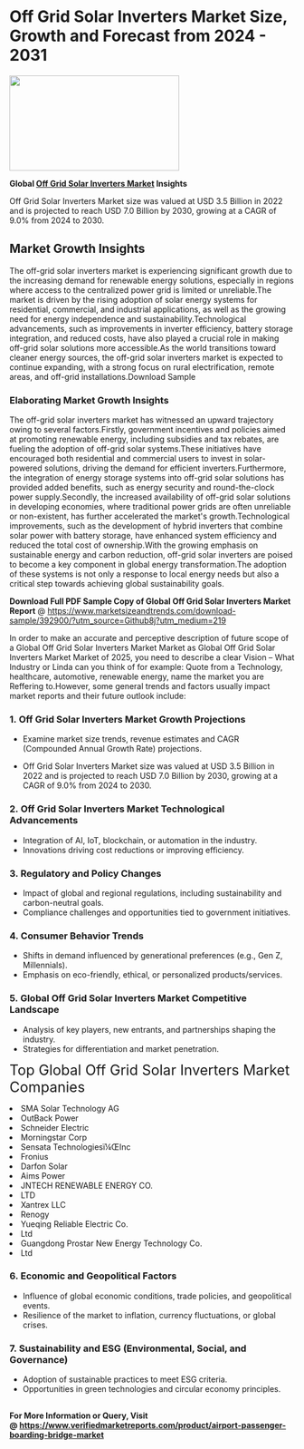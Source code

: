 <H1>Off Grid Solar Inverters Market Size, Growth and Forecast from 2024 - 2031</H1><img class="aligncenter size-medium wp-image-584254" src="https://thirdeyenews.in/wp-content/uploads/2024/09/Global-Market-Research-300x168.jpeg" alt="" width="300" height="168" /><p><strong>Global&nbsp;<a href="https://www.marketsizeandtrends.com/download-sample/392900/?utm_source=Github8j?utm_medium=219">Off Grid Solar Inverters Market</a> Insights</strong></p><p>Off Grid Solar Inverters Market size was valued at USD 3.5 Billion in 2022 and is projected to reach USD 7.0 Billion by 2030, growing at a CAGR of 9.0% from 2024 to 2030.</p><p><h2>Market Growth Insights</h2> The off-grid solar inverters market is experiencing significant growth due to the increasing demand for renewable energy solutions, especially in regions where access to the centralized power grid is limited or unreliable.The market is driven by the rising adoption of solar energy systems for residential, commercial, and industrial applications, as well as the growing need for energy independence and sustainability.Technological advancements, such as improvements in inverter efficiency, battery storage integration, and reduced costs, have also played a crucial role in making off-grid solar solutions more accessible.As the world transitions toward cleaner energy sources, the off-grid solar inverters market is expected to continue expanding, with a strong focus on rural electrification, remote areas, and off-grid installations.Download Sample <h3>Elaborating Market Growth Insights</h3> The off-grid solar inverters market has witnessed an upward trajectory owing to several factors.Firstly, government incentives and policies aimed at promoting renewable energy, including subsidies and tax rebates, are fueling the adoption of off-grid solar systems.These initiatives have encouraged both residential and commercial users to invest in solar-powered solutions, driving the demand for efficient inverters.Furthermore, the integration of energy storage systems into off-grid solar solutions has provided added benefits, such as energy security and round-the-clock power supply.Secondly, the increased availability of off-grid solar solutions in developing economies, where traditional power grids are often unreliable or non-existent, has further accelerated the market's growth.Technological improvements, such as the development of hybrid inverters that combine solar power with battery storage, have enhanced system efficiency and reduced the total cost of ownership.With the growing emphasis on sustainable energy and carbon reduction, off-grid solar inverters are poised to become a key component in global energy transformation.The adoption of these systems is not only a response to local energy needs but also a critical step towards achieving global sustainability goals.</p><p><span class=""><strong>Download Full PDF Sample Copy of Global Off Grid Solar Inverters Market Report</strong> @ <a href="https://www.marketsizeandtrends.com/download-sample/392900/?utm_source=Github8j?utm_medium=219" target="_blank">https://www.marketsizeandtrends.com/download-sample/392900/?utm_source=Github8j?utm_medium=219</a></span></p><p>In order to make an accurate and perceptive description of future scope of a Global&nbsp;Off Grid Solar Inverters Market Market as Global&nbsp;Off Grid Solar Inverters Market Market of 2025, you need to describe a clear Vision &ndash; What Industry or Linda can you think of for example: Quote from a Technology, healthcare, automotive, renewable energy, name the market you are Reffering to.However, some general trends and factors usually impact market reports and their future outlook include:</p><h3>1.&nbsp;<strong>Off Grid Solar Inverters Market Growth Projections</strong></h3><ul><li>Examine market size trends, revenue estimates and CAGR (Compounded Annual Growth Rate) projections.</li><li><p>Off Grid Solar Inverters Market size was valued at USD 3.5 Billion in 2022 and is projected to reach USD 7.0 Billion by 2030, growing at a CAGR of 9.0% from 2024 to 2030.</p></li></ul><h3>2.&nbsp;<strong>Off Grid Solar Inverters Market Technological Advancements</strong></h3><ul><li>Integration of AI, IoT, blockchain, or automation in the industry.</li><li>Innovations driving cost reductions or improving efficiency.</li></ul><h3>3.&nbsp;<strong>Regulatory and Policy Changes</strong></h3><ul><li>Impact of global and regional regulations, including sustainability and carbon-neutral goals.</li><li>Compliance challenges and opportunities tied to government initiatives.</li></ul><h3>4.&nbsp;<strong>Consumer Behavior Trends</strong></h3><ul><li>Shifts in demand influenced by generational preferences (e.g., Gen Z, Millennials).</li><li>Emphasis on eco-friendly, ethical, or personalized products/services.</li></ul><h3>5.&nbsp;<strong>Global Off Grid Solar Inverters Market Competitive Landscape</strong></h3><ul><li>Analysis of key players, new entrants, and partnerships shaping the industry.</li><li>Strategies for differentiation and market penetration.</li></ul><p data-pm-slice="1 1 []"><span style="color: inherit; font-family: inherit; font-size: 25px;">Top Global Off Grid Solar Inverters Market Companies</span></p><div class="" data-test-id=""><p><li>SMA Solar Technology AG</li><li> OutBack Power</li><li> Schneider Electric</li><li> Morningstar Corp</li><li> Sensata Technologiesï¼ŒInc</li><li> Fronius</li><li> Darfon Solar</li><li> Aims Power</li><li> JNTECH RENEWABLE ENERGY CO.</li><li>LTD</li><li> Xantrex LLC</li><li> Renogy</li><li> Yueqing Reliable Electric Co.</li><li>Ltd</li><li> Guangdong Prostar New Energy Technology Co.</li><li> Ltd</li></p></div><h3>6.&nbsp;<strong>Economic and Geopolitical Factors</strong></h3><ul><li>Influence of global economic conditions, trade policies, and geopolitical events.</li><li>Resilience of the market to inflation, currency fluctuations, or global crises.</li></ul><h3>7.&nbsp;<strong>Sustainability and ESG (Environmental, Social, and Governance)</strong></h3><ul><li>Adoption of sustainable practices to meet ESG criteria.</li><li>Opportunities in green technologies and circular economy principles.</li></ul><h2><strong style="font-size: 14px;">For More Information or Query, Visit @&nbsp;</strong><a style="background-color: #ffffff; font-size: 14px;" href="https://www.marketsizeandtrends.com/report/off-grid-solar-inverters-market/" target="_blank">https://www.verifiedmarketreports.com/product/airport-passenger-boarding-bridge-market</a></h2>